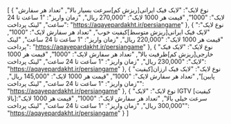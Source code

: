 [
  {
    "نوع لایک": "لایک فیک ایرانی[ریزش کم]سرعت بسیار بالا",
    "تعداد هر سفارش لایک": "1000",
    "قیمت هر 1000 لایک": "270,000 ریال",
    "زمان واریز": "1 ساعت تا 24 ساعت",
    "لینک پرداخت": "https://aqayepardakht.ir/persiangame"
  },
  {
    "نوع لایک": "لایک فیک ایرانی[ریزش متوسط]کیفیت خوب",
    "تعداد هر سفارش لایک": "1000",
    "قیمت هر 1000 لایک": "220,000 ریال",
    "زمان واریز": "1 ساعت تا 24 ساعت",
    "لینک پرداخت": "https://aqayepardakht.ir/persiangame"
  },
  {
    "نوع لایک": "لایک فیک خارجی[ریزش کم]ظرفیت بالا",
    "تعداد هر سفارش لایک": "1000",
    "قیمت هر 1000 لایک": "230,000 ریال",
    "زمان واریز": "1 ساعت تا 24 ساعت",
    "لینک پرداخت": "https://aqayepardakht.ir/persiangame"
  },
  {
    "نوع لایک": "لایک فیک ارزان[کیفیت پایین]",
    "تعداد هر سفارش لایک": "1000",
    "قیمت هر 1000 لایک": "145,000 ریال",
    "زمان واریز": "1 ساعت تا 24 ساعت",
    "لینک پرداخت": "https://aqayepardakht.ir/persiangame"
  },
  {
    "نوع لایک": "لایک IGTV [کیفیت بالا]سرعت خیلی بالا",
    "تعداد هر سفارش لایک": "1000",
    "قیمت هر 1000 لایک": "300,000 ریال",
    "زمان واریز": "1 ساعت تا 24 ساعت",
    "لینک پرداخت": "https://aqayepardakht.ir/persiangame"
  }
]
